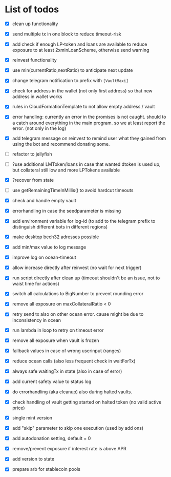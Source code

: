 # List of todos
* [x] clean up functionality
* [X] send multiple tx in one block to reduce timeout-risk
* [X] add check if enough LP-token and loans are available to reduce exposure to at least 2xminLoanScheme, otherwise send warning 
* [X] reinvest functionality
* [X] use min(currentRatio,nextRatio) to anticipate next update
* [X] change telegram notification to prefix with `[VaultMaxi]`
* [X] check for address in the wallet (not only first address) so that new address in wallet works
* [X] rules in CloudFormationTemplate to not allow empty address / vault
* [X] error handling: currently an error in the promises is not caught. should to a catch around everything in the main program. so we at least report the error. (not only in the log)
* [X] add telegram message on reinvest to remind user what they gained from using the bot and recommend donating some.
* [ ] refactor to jellyfish
* [ ] ?use additional LMToken/loans in case that wanted dtoken is used up, but collateral still low and more LPTokens available
* [X] ?recover from state
* [ ] use getRemainingTimeInMillis() to avoid hardcut timeouts
* [X] check and handle empty vault
* [X] errorhandling in case the seedparameter is missing
* [X] add environment variable for log-id (to add to the telegram prefix to distinguish different bots in different regions)
* [X] make desktop bech32 adresses possible
* [X] add min/max value to log message
* [X] improve log on ocean-timeout
* [X] allow increase directly after reinvest (no wait for next trigger)
* [X] run script directly after clean up (timeout shouldn't be an issue, not to waist time for actions)
* [X] switch all calculations to BigNumber to prevent rounding error
* [X] remove all exposure on maxCollateralRatio < 0
* [X] retry send tx also on other ocean error. cause might be due to inconsistency in ocean
* [X] run lambda in loop to retry on timeout error
* [X] remove all exposure when vault is frozen

* [X] fallback values in case of wrong userinput (ranges)
* [X] reduce ocean calls (also less frequent check in waitForTx)
* [X] always safe waitingTx in state (also in case of error)
* [X] add current safety value to status log
* [X] do errorhandling (aka cleanup) also during halted vaults.

* [X] check handling of vault getting started on halted token (no valid active price)

* [X] single mint version
* [X] add "skip" parameter to skip one execution (used by add ons)
* [X] add autodonation setting, default = 0
* [X] remove/prevent exposure if interest rate is above APR
* [X] add version to state

* [X] prepare arb for stablecoin pools
